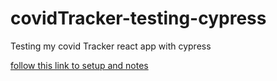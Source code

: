 # covidTracker-testing-cypress
Testing my covid Tracker react app with cypress 

[follow this link to setup and notes](https://github.com/pankaj485/cypress-learning-codedamn)

